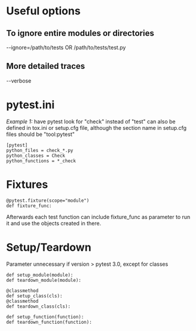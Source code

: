 # Useful options

## To ignore entire modules or directories
--ignore=/path/to/tests OR /path/to/tests/test.py

## More detailed traces
--verbose

# pytest.ini

*Example 1:* have pytest look for "check" instead of "test"
can also be defined in tox.ini or setup.cfg file, although the section
name in setup.cfg files should be "tool:pytest"

```
[pytest]
python_files = check_*.py
python_classes = Check
python_functions = *_check
```

# Fixtures

```
@pytest.fixture(scope="module")
def fixture_func:
```

Afterwards each test function can include fixture_func as parameter to run it and use the objects created
in there.

# Setup/Teardown
Parameter unnecessary if  version > pytest 3.0, except for classes

```
def setup_module(module):
def teardown_module(module):
```

```
@classmethod
def setup_class(cls):
@classmethod
def teardown_class(cls):
```

```
def setup_function(function):
def teardown_function(function):
```
